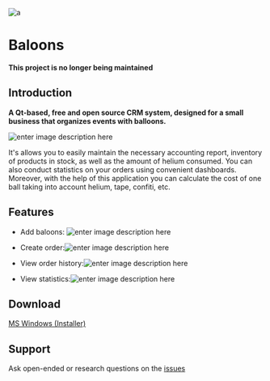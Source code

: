 ![a](https://i.ibb.co/ZVHTRD6/balloon-clipart-confetti-16.png)

# Baloons
**This project is no longer being maintained**

## Introduction
**A Qt-based, free and open source CRM system, designed for a small business that organizes events with balloons.**

![enter image description here](https://i.ibb.co/0sDvP59/main.png)

It's allows you to easily maintain the necessary accounting report, inventory of products in stock, as well as the amount of helium consumed. You can also conduct statistics on your orders using convenient dashboards. Moreover, with the help of this application you can calculate the cost of one ball taking into account helium, tape, confiti, etc.

## Features
* Add baloons:
![enter image description here](https://i.ibb.co/j8H2Rc0/add-new.png)

* Сreate order:![enter image description here](https://i.ibb.co/fYqj9gj/order.png)

* View order history:![enter image description here](https://i.ibb.co/nr2JvL2/my-orders.png)

*  View statistics:![enter image description here](https://i.ibb.co/f25Xsm5/stats.png)

## Download
[MS Windows (Installer)](https://github.com/slgero/Baloons/raw/master/baloons/bin/Baloons.exe)

## Support
Ask open-ended or research questions on the [issues](https://github.com/slgero/Baloons/issues)
